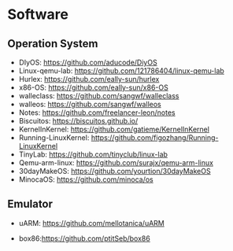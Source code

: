 # Software



## Operation System

- DIyOS:  https://github.com/aducode/DiyOS
- Linux-qemu-lab:  https://github.com/121786404/linux-qemu-lab
- Hurlex: https://github.com/eally-sun/hurlex
- x86-OS: https://github.com/eally-sun/x86-OS
- walleclass: https://github.com/sangwf/walleclass
- walleos: https://github.com/sangwf/walleos
- Notes: https://github.com/freelancer-leon/notes
- Biscuitos: https://biscuitos.github.io/
- KernelInKernel: https://github.com/gatieme/KernelInKernel
- Running-LinuxKernel: https://github.com/figozhang/Running-LinuxKernel
- TinyLab: https://github.com/tinyclub/linux-lab
- Qemu-arm-linux: https://github.com/surajx/qemu-arm-linux
- 30dayMakeOS: https://github.com/yourtion/30dayMakeOS
- MinocaOS:  https://github.com/minoca/os



## Emulator

- uARM: https://github.com/mellotanica/uARM

- box86:https://github.com/ptitSeb/box86




